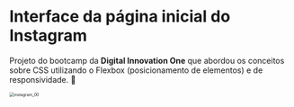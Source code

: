 # Interface da página inicial do Instagram 

Projeto do bootcamp da **Digital Innovation One** que abordou os conceitos sobre CSS utilizando o Flexbox (posicionamento de elementos) e de responsividade. 📱

<img src="C:\Users\magah\Pictures\instagram_00.png" alt="instagram_00" style="zoom:50%;" />

